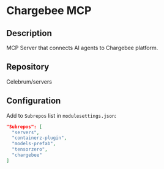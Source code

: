 # Chargebee MCP

## Description
MCP Server that connects AI agents to Chargebee platform.

## Repository
Celebrum/servers

## Configuration
Add to `Subrepos` list in `modulesettings.json`:
```json
"Subrepos": [
  "servers",
  "containerz-plugin",
  "models-prefab",
  "tensorzero",
  "chargebee"
]
```
